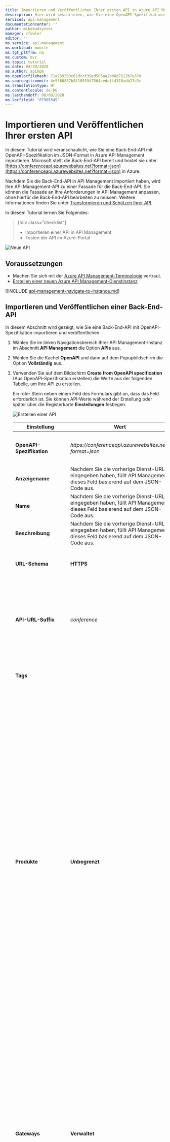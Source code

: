 ```yaml
---
title: Importieren und Veröffentlichen Ihrer ersten API in Azure API Management
description: Hier wird beschrieben, wie Sie eine OpenAPI-Spezifikations-API in Azure API Management importieren und diese anschließend im Azure-Portal testen.
services: api-management
documentationcenter: ''
author: mikebudzynski
manager: cfowler
editor: ''
ms.service: api-management
ms.workload: mobile
ms.tgt_pltfrm: na
ms.custom: mvc
ms.topic: tutorial
ms.date: 04/20/2020
ms.author: apimpm
ms.openlocfilehash: 71a239393c61dccf39ed505aa2b08d7612b7e370
ms.sourcegitcommit: 4e5560887b8f10539d7564eedaff4316adb27e2c
ms.translationtype: HT
ms.contentlocale: de-DE
ms.lasthandoff: 08/06/2020
ms.locfileid: "87905549"
---
```

# <a name="import-and-publish-your-first-api"></a>Importieren und Veröffentlichen Ihrer ersten API

In diesem Tutorial wird veranschaulicht, wie Sie eine Back-End-API mit OpenAPI-Spezifikation im JSON-Format in Azure API Management importieren. Microsoft stellt die Back-End-API bereit und hostet sie unter [https://conferenceapi.azurewebsites.net?format=json](https://conferenceapi.azurewebsites.net?format=json) in Azure.

Nachdem Sie die Back-End-API in API Management importiert haben, wird Ihre API Management-API zu einer Fassade für die Back-End-API. Sie können die Fassade an Ihre Anforderungen in API Management anpassen, ohne hierfür die Back-End-API bearbeiten zu müssen. Weitere Informationen finden Sie unter [Transformieren und Schützen Ihrer API](transform-api.md).

In diesem Tutorial lernen Sie Folgendes:

> [!div class="checklist"]
> * Importieren einer API in API Management
> * Testen der API im Azure-Portal

![Neue API](./media/api-management-import-and-publish/created-api.png)

## <a name="prerequisites"></a>Voraussetzungen

- Machen Sie sich mit der [Azure API Management-Terminologie](api-management-terminology.md) vertraut.
- [Erstellen einer neuen Azure API Management-Dienstinstanz](get-started-create-service-instance.md)

[!INCLUDE [api-management-navigate-to-instance.md](../../includes/api-management-navigate-to-instance.md)]

## <a name="import-and-publish-a-backend-api"></a><a name="create-api"> </a>Importieren und Veröffentlichen einer Back-End-API

In diesem Abschnitt wird gezeigt, wie Sie eine Back-End-API mit OpenAPI-Spezifikation importieren und veröffentlichen.

1. Wählen Sie im linken Navigationsbereich Ihrer API Management-Instanz im Abschnitt **API Management** die Option **APIs** aus.
1. Wählen Sie die Kachel **OpenAPI** und dann auf dem Popupbildschirm die Option **Vollständig** aus.
1. Verwenden Sie auf dem Bildschirm **Create from OpenAPI specification** (Aus OpenAPI-Spezifikation erstellen) die Werte aus der folgenden Tabelle, um Ihre API zu erstellen.

   Ein roter Stern neben einem Feld des Formulars gibt an, dass das Feld erforderlich ist. Sie können API-Werte während der Erstellung oder später über die Registerkarte **Einstellungen** festlegen.

   ![Erstellen einer API](./media/api-management-import-and-publish/create-api.png)

   |Einstellung|Wert|BESCHREIBUNG|
   |-------|-----|-----------|
   |**OpenAPI-Spezifikation**|*https:\//conferenceapi.azurewebsites.net?format=json*|Der Dienst, der die API implementiert. API Management leitet Anfragen an diese Adresse weiter.|
   |**Anzeigename**|Nachdem Sie die vorherige Dienst-URL eingegeben haben, füllt API Management dieses Feld basierend auf dem JSON-Code aus.|Der Name wird im Entwicklerportal angezeigt.|
   |**Name**|Nachdem Sie die vorherige Dienst-URL eingegeben haben, füllt API Management dieses Feld basierend auf dem JSON-Code aus.|Ein eindeutiger Name für die API.|
   |**Beschreibung**|Nachdem Sie die vorherige Dienst-URL eingegeben haben, füllt API Management dieses Feld basierend auf dem JSON-Code aus.|Eine optionale Beschreibung der API.|
   |**URL-Schema**|**HTTPS**|Gibt an, welche Protokolle für den Zugriff auf die API verwendet werden können.|
   |**API-URL-Suffix**|*conference*|Das Suffix wird an die Basis-URL für den API Management-Dienst angehängt. API Management unterscheidet APIs anhand des Suffix. Daher muss jede API eines bestimmten Herausgebers ein eindeutiges Suffix haben.|
   |**Tags**| |Tags zum Organisieren von APIs für die Suche, Gruppierung oder Filterung.|
   |**Produkte**|**Unbegrenzt**|Zuordnung von einer oder mehreren APIs. Jede API Management-Instanz enthält zwei Beispielprodukte: **Starter** und **Unbegrenzt**. Zur Veröffentlichung einer API muss diese einem Produkt zugeordnet werden (in diesem Beispiel **Unbegrenzt**).<br/>Sie können ein Produkt mit mehreren APIs versehen und sie Entwicklern über das Entwicklerportal zur Verfügung stellen. Geben Sie den Produktnamen ein, oder wählen Sie ihn aus, um diese API einem anderen Produkt hinzuzufügen. Wiederholen Sie diesen Schritt, um die API mehreren Produkten hinzuzufügen. Sie können APIs Produkten auch später über die Seite **Einstellungen** hinzufügen.<br/>Entwickler müssen ein Produkt zunächst abonnieren, um Zugriff auf die API zu erhalten. Wenn sie ein Produkt abonnieren, erhalten sie einen Abonnementschlüssel, der für jede API in diesem Produkt gilt. <br/>Wenn Sie die API Management-Instanz erstellt haben, sind Sie bereits Administrator und haben dadurch alle Produkte der Instanz abonniert.|
   |**Gateways**|**Verwaltet**|API-Gateways, die die API verfügbar machen. Dieses Feld ist nur bei Diensten mit **Developer**- und **Premium**-Tarif verfügbar.<br/>**Verwaltet** gibt an, dass das Gateway in den API Management-Dienst integriert ist und von Microsoft in Azure gehostet wird. Andere Gateways sind [selbstgehostete Gateways](self-hosted-gateway-overview.md) und nur bei Diensten mit Premium- und Developer-Tarif verfügbar. Sie können sie lokal oder in anderen Clouds bereitstellen.<br/>Wenn keine Gateways ausgewählt sind, ist die API nicht verfügbar, und Ihre API-Anforderungen können nicht erfolgreich ausgeführt werden.|
   |**Versionsverwaltung für diese API?**|Auswählen bzw. Aufheben der Auswahl|Weitere Informationen zur Versionsverwaltung finden Sie unter [Veröffentlichen mehrerer Versionen Ihrer API](api-management-get-started-publish-versions.md).|

   > [!NOTE]
   > Wenn Sie die API für API-Consumer veröffentlichen möchten, müssen Sie sie einem Produkt zuordnen.

2. Klicken Sie auf **Erstellen**.

Falls beim Importieren einer API-Definition Probleme auftreten, helfen Ihnen die Informationen in der [Liste mit den bekannten Problemen und Einschränkungen](api-management-api-import-restrictions.md) weiter.

## <a name="test-the-new-api-in-the-azure-portal"></a>Testen der neuen API im Azure-Portal

Sie können API-Vorgänge direkt über das Azure-Portal aufrufen. Dies ist ein einfacher Weg, die Vorgänge anzuzeigen und zu testen.

1. Wählen Sie im linken Navigationsbereich Ihrer API Management-Instanz im Abschnitt **API Management** die Option **APIs** und anschließend **Demo Conference API** aus.
1. Wählen Sie die Registerkarte **Test** und dann **GetSpeakers** aus. Auf der Seite werden **Abfrageparameter** und **Header** angezeigt (falls zutreffend). **Ocp-Apim-Subscription-Key** wird automatisch für den Abonnementschlüssel eingefügt, der dieser API zugeordnet ist.
1. Wählen Sie **Senden** aus.

   ![Testen der API](./media/api-management-import-and-publish/01-import-first-api-01.png)

   Das Back-End antwortet mit **200 OK** und einigen Daten.

## <a name="next-steps"></a><a name="next-steps"> </a>Nächste Schritte

In diesem Tutorial haben Sie Folgendes gelernt:

> [!div class="checklist"]
> * Importieren Ihrer ersten API
> * Testen der API im Azure-Portal

Im nächsten Tutorial erfahren Sie, wie Sie ein Produkt erstellen und veröffentlichen:

> [!div class="nextstepaction"]
> [Erstellen und Veröffentlichen eines Produkts](api-management-howto-add-products.md)
